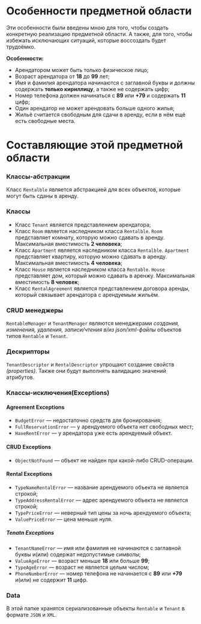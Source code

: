 # Особенности предметной области
Эти особенности были введены мною для того, чтобы создать конкретную реализацию предметной области. А также, для того, чтобы избежать исключающих ситуаций, которые воссоздать будет трудоёмко.

**Особенности:**
- Арендатором может быть только физическое лицо;
- Возраст арендатора от **18** до **99** лет;
- Имя и фамилия арендатора начинаются с заглавной буквы и должны содержать **только кириллицу**, а также не содержать цифр;
- Номер телефона должен начинаться с **89** или **+79** и содержать **11** цифр;
- Один арендатор не может арендовать больше одного жилья;
- Жильё считается свободным для сдачи в аренду, если в нём ещё есть свободные места.

# Составляющие этой предметной области
### Классы-абстракции
Класс `Rentalble` является абстракцией для всех объектов, которые могут быть сданы в аренду.
### Классы
- Класс `Tenant` является представлением арендатора;
- Класс `Room` является наследником класса `Rentalble`. `Room` представляет комнату, которую можно сдавать в аренду. Максимальная вместимость **2 человека**;
- Класс `Apartment` является наследником класса `Rentalble`. `Apartment` представляет квартиру, которую можно сдавать в аренду. Максимальная вместимость **4 человека**;
- Класс `House` является наследником класса `Rentable`. `House` представляет дом, который можно сдавать в аренжу. Максимальная вместимость **8 человек**;
- Класс `RentalAgreement` является представлением договора аренды, который связывает арендатора с арендуемым жильём.
### CRUD менеджеры
`RentableMenager` и `TenantMenager` являются менеджерами *создания, изменения, удаления, записи/чтения в/из json/xml-файлы* объектов типов `Rentable` и `Tenant`.
### Дескрипторы
`TenantDescriptor` и `RentalDescriptor` упрощают создание свойств *(properties)*. Также они будут выполнять валидацию значений атрибутов.
### Классы-исключения(Exceptions)
#### Agreement Exceptions
- `BudgetError` — недостаточно средств для бронирования;
- `FullReservationError` — у арендуемого объекта нет свободных мест;
- `HaveRentError` — у арендатора уже есть арендуемый объект.
#### CRUD Exceptions
- `ObjectNotFound` — объект не найден при какой-либо CRUD-операции.
#### Rental Exceptions
- `TypeNameRentalError` — название арендуемого объекта не является строкой;
- `TypeAddressRentalError` — адрес арендуемого объекта не является строкой;
- `TypePriceError` — неверный тип цены за ночь арендуемого объекта;
- `ValuePriceError` — цена меньше нуля.
##### Tenatn Exceptions
- `TenantNameError` — имя или фамилия не начинаются с заглавной буквы и(или) содержат недопустимые символы;
- `ValueAgeError` — возраст меньше **18** или больше **99**;
- `TypeAgeError` — возраст не является целым числом;
- `PhoneNumberError` — номер телефона не начинается с **89** или **+79** и(или) не содержит **11** цифр.
### Data
В этой папке хранятся сериализованные объекты `Rentable` и `Tenant` в формате `JSON` и `XML`.